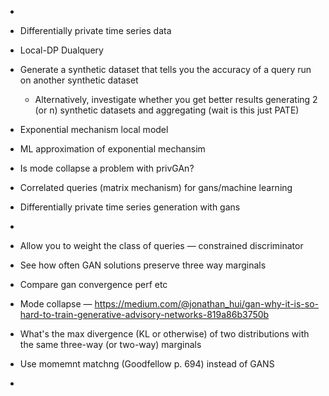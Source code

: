 * 
* Differentially private time series data
* Local-DP Dualquery
* Generate a synthetic dataset that tells you the accuracy of a query run on another synthetic dataset
  * Alternatively, investigate whether you get better results generating 2 (or n) synthetic datasets and aggregating (wait is this just PATE)
* Exponential mechanism local model
* ML approximation of exponential mechansim
* Is mode collapse a problem with privGAn?



* Correlated queries (matrix mechanism) for gans/machine learning
* Differentially private time series generation with gans
* 





* Allow you to weight the class of queries — constrained discriminator
* See how often GAN solutions preserve three way marginals
* Compare gan convergence perf etc
* Mode collapse — https://medium.com/@jonathan_hui/gan-why-it-is-so-hard-to-train-generative-advisory-networks-819a86b3750b
* What's the max divergence (KL or otherwise) of two distributions with the same three-way (or two-way) marginals
* Use momemnt matchng (Goodfellow p. 694) instead of GANS



* 